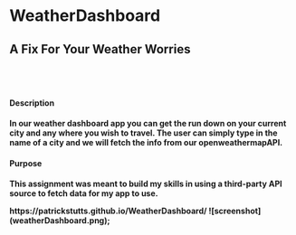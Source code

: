 # WeatherDashboard

<h2>A Fix For Your Weather Worries<h2>
<br> 
<h4>Description<h4>
<p>
In our weather dashboard app you can get the run down on your current city and any where you wish to travel. The user can simply type in the name of a city and we will fetch the info from our openweathermapAPI.
<p>
<h4>Purpose<h4>
<p> 
This assignment was meant to build my skills in using a third-party API source to fetch data for my app to use. 
<p> 
  https://patrickstutts.github.io/WeatherDashboard/
  ![screenshot](weatherDashboard.png); 
  
